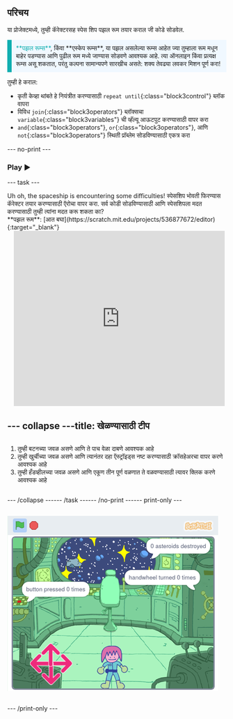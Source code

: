 ## परिचय

या प्रोजेक्टमध्ये, तुम्ही कॅरेक्टरसह स्पेस शिप पझल रूम तयार कराल जी कोडे सोडवेल.

<p style="border-left: solid; border-width:10px; border-color: #0faeb0; background-color: aliceblue; padding: 10px;">
<span style="color: #0faeb0">**पझल रूम्स**</span>, किंवा **एस्केप रूम्स**, या पझल असलेल्या रूम्स आहेत ज्या तुम्हाला रूम मधून बाहेर पडण्यास आणि पुढील रूम मध्ये जाण्यास सोडवणे आवश्यक आहे. त्या ऑनलाइन किंवा प्रत्यक्ष रूम्स असू शकतात, परंतु कल्पना सामान्यपणे सारखीच असते: शक्य तेवढ्या लवकर मिशन पूर्ण करा!
</p>

तुम्ही हे कराल:
+ कृती केव्हा थांबते हे नियंत्रीत करण्यासाठी `repeat until`{:class="block3control"} ब्लॉक वापरा
+ विविध `join`{:class="block3operators"} ब्लॉक्सचा `variable`{:class="block3variables"} ची व्हॅल्यू आऊटपुट करण्यासाठी वापर करा
+ `and`{:class="block3operators"}, `or`{:class="block3operators"}, आणि `not`{:class="block3operators"} स्थिती प्रॉब्लेम सोडविण्यासाठी एकत्र करा

--- no-print ---

### Play ▶️

--- task ---

<div style="display: flex; flex-wrap: wrap">
<div style="flex-basis: 175px; flex-grow: 1">  
Uh oh, the spaceship is encountering some difficulties! स्पेसशिप भोवती फिरण्यास कॅरेक्टर तयार करण्यासाठी ऍरोचा वापर करा. सर्व कोडी सोडविण्यासाठी आणि स्पेसशिपला मदत करण्यासाठी तुम्ही त्यांना मदत करू शकता का?
</div>
<div>
**पझल रूम**: [आत बघा](https://scratch.mit.edu/projects/536877672/editor){:target="_blank"}
<div class="scratch-preview" style="margin-left: 15px;">
  <iframe allowtransparency="true" width="485" height="402" src="https://scratch.mit.edu/projects/embed/536877672/?autostart=false" frameborder="0"></iframe>
</div>

</div>

--- collapse ---
---
title: खेळण्यासाठी टीप
---

1. तुम्ही बटनच्या जवळ असणे आणि ते पाच वेळा दाबणे आवश्यक आहे
2. तुम्ही खुर्चीच्या जवळ असणे आणि त्यानंतर दहा ऍस्ट्रॉइड्स नष्ट करण्यासाठी क्रॉसहेअरचा वापर करणे आवश्यक आहे
3. तुम्ही हँडव्हीलच्या जवळ असणे आणि एकूण तीन पूर्ण वळणात ते वळवण्यासाठी त्यावर क्लिक करणे आवश्यक आहे


--- /collapse ---

--- /task ---

--- /no-print ---

--- print-only ---

![पूर्ण केलेला प्रोजेक्ट](images/showcase_static.png)

--- /print-only ---


